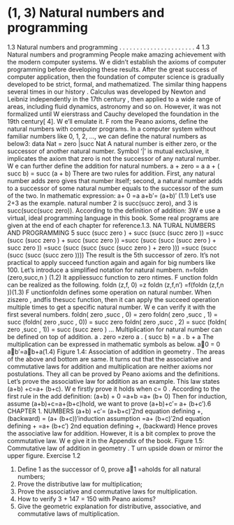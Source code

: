# (1, 3) Natural numbers and programming

1.3 Natural numbers and programming . . . . . . . . . . . . . . . . . . . . . . 4
1.3 Natural numbers and programming
People make amazing achievement with the modern computer systems. W e didn’t establish the axioms of computer programming before developing these results. After the
great success of computer application, then the foundation of computer science is gradually developed to be strict, formal, and mathematized. The similar thing happens several
times in our history . Calculus was developed by Newton and Leibniz independently in the
17th century , then applied to a wide range of areas, including fluid dynamics, astronomy
and so on. However, it was not formalized until W eierstrass and Cauchy developed the
foundation in the 19th century[ 4].
W e’ll emulate it. F rom the Peano axioms, define the natural numbers with computer
programs. In a computer system without familiar numbers like 0, 1, 2, ..., we can define
the natural numbers as below3:
data Nat = zero |succ Nat
A natural number is either zero, or the successor of another natural number. Symbol
‘|’ is mutual exclusive, it implicates the axiom that zero is not the successor of any natural
number. W e can further define the addition for natural numbers.
a + zero = a
a + ( succ b) = succ (a + b)
There are two rules for addition. First, any natural number adds zero gives that
number itself; second, a natural number adds to a successor of some natural number
equals to the successor of the sum of the two. In mathematic expression:
a+ 0 =a
a+b′= (a+b)′ (1.1)
Let’s use 2+3 as the example. natural number 2 is succ(succ zero), and 3 is succ(succ(succ
zero)). According to the definition of addition:
3W e use a virtual, ideal programming language in this book. Some real programs are given at the end
of each chapter for reference.1.3. NA TURAL NUMBERS AND PROGRAMMING 5
succ (succ zero ) + succ (succ (succ zero ))
=succ (succ (succ zero ) + succ (succ zero ))
=succ (succ (succ (succ zero ) + succ zero ))
=succ (succ (succ (succ (succ zero ) + zero )))
=succ (succ (succ (succ (succ zero ))))
The result is the 5th successor of zero. It’s not practical to apply succeed function
again and again for big numbers like 100. Let’s introduce a simplified notation for natural
numbern.
n=foldn (zero,succ,n ) (1.2)
It appliessucc function to zero ntimes. F unction foldn can be realized as the following.
foldn (z,f, 0) =z
foldn (z,f,n′) =f(foldn (z,f,n ))(1.3)
F unctionfoldn defines some operation on natural number. When ziszero , andfis
thesucc function, then it can apply the succeed operation multiple times to get a specific
natural number. W e can verify it with the first several numbers.
foldn( zero ,succ , 0) = zero
foldn( zero ,succ , 1) = succ (foldn( zero ,succ , 0)) = succ zero
foldn( zero ,succ , 2) = succ (foldn( zero ,succ , 1)) = succ (succ zero )
...
Multiplication for natural number can be defined on top of addition.
a . zero =zero
a . ( succ b) = a . b + a
The multiplication can be expressed in mathematic symbols as below.
a0 = 0
ab′=ab+a(1.4)
Figure 1.4: Association of addition in geometry . The areas of the above and bottom are
same.
It turns out that the associative and commutative laws for addition and multiplication
are neither axioms nor postulations. They all can be proved by Peano axioms and the
definitions. Let’s prove the associative law for addition as an example. This law states
(a+b) +c=a+ (b+c). W e firstly prove it holds when c= 0 . According to the first rule
in the add definition:
(a+b) + 0 =a+b
=a+ (b+ 0)
Then for induction, assume (a+b)+c=a+(b+c)hold, we want to prove (a+b)+c′=
a+ (b+c′).6 CHAPTER 1. NUMBERS
(a+b) +c′= (a+b+c)′2nd equation defining +, (backward)
= (a+ (b+c))′induction assumption
=a+ (b+c)′2nd equation defining +
=a+ (b+c′) 2nd equation defining +, (backward)
Hence proves the associative law for addition. However, it is a bit complex to prove
the commutative law. W e give it in the Appendix of the book.
Figure 1.5: Commutative law of addition in geometry . T urn upside down or mirror the
upper figure.
Exercise 1.2
1. Define 1 as the successor of 0, prove a1 =aholds for all natural numbers;
2. Prove the distributive law for multiplication;
3. Prove the associative and commutative laws for multiplication.
4. How to verify 3 + 147 = 150 with Peano axioms?
5. Give the geometric explanation for distributive, associative, and commutative laws
of multiplication.
